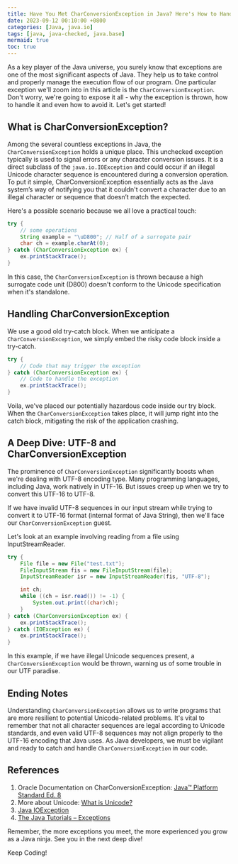 ```yaml
---
title: Have You Met CharConversionException in Java? Here's How to Handle it!
date: 2023-09-12 00:10:00 +0800
categories: [Java, java.io]
tags: [java, java-checked, java.base]
mermaid: true
toc: true
---
```



As a key player of the Java universe, you surely know that exceptions are one of the most significant aspects of Java. They help us to take control and properly manage the execution flow of our program. One particular exception we'll zoom into in this article is the `CharConversionException`. Don't worry, we're going to expose it all - why the exception is thrown, how to handle it and even how to avoid it. Let's get started!

## What is CharConversionException?

Among the several countless exceptions in Java, the `CharConversionException` holds a unique place. This unchecked exception typically is used to signal errors or any character conversion issues. It is a direct subclass of the `java.io.IOException` and could occur if an illegal Unicode character sequence is encountered during a conversion operation. To put it simple, CharConversionException essentially acts as the Java system’s way of notifying you that it couldn't convert a character due to an illegal character or sequence that doesn’t match the expected.

Here's a possible scenario because we all love a practical touch:

```java
try {
    // some operations
    String example = "\uD800"; // Half of a surrogate pair
    char ch = example.charAt(0);
} catch (CharConversionException ex) {
    ex.printStackTrace();
}
```

In this case, the `CharConversionException` is thrown because a high surrogate code unit (D800) doesn't conform to the Unicode specification when it's standalone.

## Handling CharConversionException

We use a good old try-catch block. When we anticipate a `CharConversionException`, we simply embed the risky code block inside a try-catch.

```java
try {
    // Code that may trigger the exception
} catch (CharConversionException ex) {
    // Code to handle the exception
    ex.printStackTrace();
}
```

Voila, we've placed our potentially hazardous code inside our try block. When the `CharConversionException` takes place, it will jump right into the catch block, mitigating the risk of the application crashing.

## A Deep Dive: UTF-8 and CharConversionException

The prominence of `CharConversionException` significantly boosts when we're dealing with UTF-8 encoding type. Many programming languages, including Java, work natively in UTF-16. But issues creep up when we try to convert this UTF-16 to UTF-8.

If we have invalid UTF-8 sequences in our input stream while trying to convert it to UTF-16 format (internal format of Java String), then we'll face our `CharConversionException` guest.

Let's look at an example involving reading from a file using InputStreamReader.

```java
try {
    File file = new File("test.txt");
    FileInputStream fis = new FileInputStream(file);
    InputStreamReader isr = new InputStreamReader(fis, "UTF-8");

    int ch;
    while ((ch = isr.read()) != -1) {
        System.out.print((char)ch);
    }
} catch (CharConversionException ex) {
    ex.printStackTrace();
} catch (IOException ex) {
    ex.printStackTrace();
}
```

In this example, if we have illegal Unicode sequences present, a `CharConversionException` would be thrown, warning us of some trouble in our UTF paradise.

## Ending Notes

Understanding `CharConversionException` allows us to write programs that are more resilient to potential Unicode-related problems. It's vital to remember that not all character sequences are legal according to Unicode standards, and even valid UTF-8 sequences may not align properly to the UTF-16 encoding that Java uses. As Java developers, we must be vigilant and ready to catch and handle `CharConversionException` in our code.

## References
1. Oracle Documentation on CharConversionException: [Java™ Platform Standard Ed. 8](https://docs.oracle.com/javase/8/docs/api/java/io/CharConversionException.html)
2. More about Unicode: [What is Unicode?](http://www.unicode.org/standard/WhatIsUnicode.html)
3. [Java IOException](https://docs.oracle.com/javase/7/docs/api/java/io/IOException.html)
4. [The Java Tutorials – Exceptions](https://docs.oracle.com/javase/tutorial/essential/exceptions/)


Remember, the more exceptions you meet, the more experienced you grow as a Java ninja. See you in the next deep dive!

Keep Coding!
